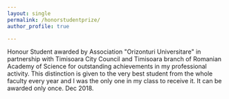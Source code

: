 ```yaml
---
layout: single
permalink: /honorstudentprize/
author_profile: true

---
```


Honour Student awarded by Association "Orizonturi Universitare" in partnership with Timisoara City Council and Timisoara branch of Romanian Academy of Science for outstanding achievements in my professional activity. This distinction is given to the very best student from the whole faculty every year and I was the only one in my class to receive it. It can be awarded only once. Dec 2018.








